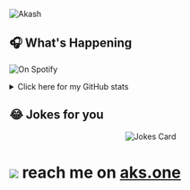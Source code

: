 ![Akash](https://aks.one/akash-santhosh.gif)
## 🎧 What's Happening
![On Spotify](https://spotifyme.vercel.app/api/spotify)
<details>
<summary>Click here for my GitHub stats</summary>

## :octocat: Github Stats
  
![](https://raw.githubusercontent.com/akash-santhosh/github-stats/output/generated/overview.svg)
![](https://raw.githubusercontent.com/akash-santhosh/github-stats/output/generated/languages.svg)
<p align="center"> 
  Visitor count<br>
  <img src="https://profile-counter.glitch.me/akash-santhosh/count.svg" />
</p>
  
<p align="center"> <img src=https://github-profile-summary-cards.vercel.app/api/cards/profile-details?username=akash-santhosh&theme=github_dark /></p>
  
<p align="center"> <img src=https://github-profile-summary-cards.vercel.app/api/cards/productive-time?username=akash-santhosh&theme=github_dark /></p>
  
<p align="center"> <img src=https://github-readme-streak-stats.herokuapp.com/?user=akash-santhosh&theme=darcula&hide_border=true&background=00000000 /></p>
<p align="center"> <img src=https://github-readme-stats.vercel.app/api?username=akash-santhosh&show_icons=true&count_private=true&theme=darcula&hide_border=true&hide=issues,contribs&bg_color=00000000 /></p>  
</details>

## :joy: Jokes for you
<p align="center">   
<img src="https://readme-jokes.vercel.app/api?hideBorder&theme=black" alt="Jokes Card" />
</p>

# <img src="https://aks.one/Hi.gif" width="40px" /> reach me on [aks.one](https://aks.one)
